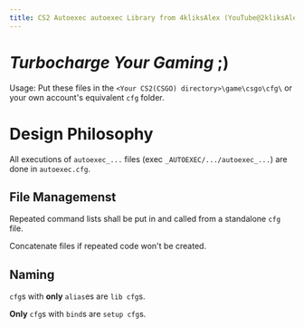 ```yaml
---
title: CS2 Autoexec autoexec Library from 4kliksAlex (YouTube@2kliksAlex)
---
```


# *Turbocharge Your Gaming* ;)

Usage: Put these files in the `<Your CS2(CSGO) directory>\game\csgo\cfg\` or your own account\'s equivalent `cfg` folder.

# Design Philosophy

All executions of `autoexec_...` files (exec `_AUTOEXEC/.../autoexec_...`) are done in `autoexec.cfg`.

## File Managemenst

Repeated command lists shall be put in and called from a standalone `cfg` file.

Concatenate files if repeated code won't be created.

## Naming

`cfg`s with **only** `alias`es are `lib cfg`s.

**Only** `cfg`s with `bind`s are `setup cfg`s.